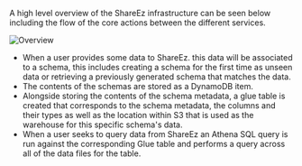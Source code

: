A high level overview of the ShareEz infrastructure can be seen below including the flow of the core actions between the different services.

![Overview](../diagrams/infrastructure_overview.png)

- When a user provides some data to ShareEz. this data will be associated to a schema, this includes creating a schema for the first time as unseen data or retrieving a previously generated schema that matches the data.
- The contents of the schemas are stored as a DynamoDB item.
- Alongside storing the contents of the schema metadata, a glue table is created that corresponds to the schema metadata, the columns and their types as well as the location within S3 that is used as the warehouse for this specific schema's data.
- When a user seeks to query data from ShareEz an Athena SQL query is run against the corresponding Glue table and performs a query across all of the data files for the table.
